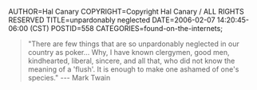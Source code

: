 AUTHOR=Hal Canary
COPYRIGHT=Copyright Hal Canary / ALL RIGHTS RESERVED
TITLE=unpardonably neglected
DATE=2006-02-07 14:20:45-06:00 (CST)
POSTID=558
CATEGORIES=found-on-the-internets;

> "There are few things that are so unpardonably neglected in our country as poker... Why, I have known clergymen, good men, kindhearted, liberal, sincere, and all that, who did not know the meaning of a 'flush'. It is enough to make one ashamed of one's species." --- Mark Twain
